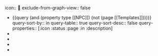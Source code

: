 icon:: 👥
exclude-from-graph-view:: false

- {{query (and (property type [[NPC]]) (not (page [[Templates]])))}}
  query-sort-by:: in
  query-table:: true
  query-sort-desc:: false
  query-properties:: [:icon :status :page :in :description]
-
-
-
-
